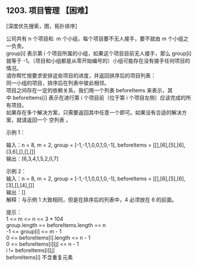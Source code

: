 ## 1203. 项目管理 【困难】      
[深度优先搜索，图，拓扑排序]       

公司共有 n 个项目和  m 个小组，每个项目要不无人接手，要不就由 m 个小组之一负责。     
group[i] 表示第 i 个项目所属的小组，如果这个项目目前无人接手，那么 group[i] 就等于 -1。（项目和小组都是从零开始编号的）小组可能存在没有接手任何项目的情况。       
请你帮忙按要求安排这些项目的进度，并返回排序后的项目列表：        
同一小组的项目，排序后在列表中彼此相邻。      
项目之间存在一定的依赖关系，我们用一个列表 beforeItems 来表示，其中 beforeItems[i] 表示在进行第 i 个项目前（位于第 i 个项目左侧）应该完成的所有项目。     
如果存在多个解决方案，只需要返回其中任意一个即可。如果没有合适的解决方案，就请返回一个 空列表 。        

示例 1：

输入：n = 8, m = 2, group = [-1,-1,1,0,0,1,0,-1], beforeItems = [[],[6],[5],[6],[3,6],[],[],[]]      
输出：[6,3,4,1,5,2,0,7]     

示例 2：      
输入：n = 8, m = 2, group = [-1,-1,1,0,0,1,0,-1], beforeItems = [[],[6],[5],[6],[3],[],[4],[]]    
输出：[]     
解释：与示例 1 大致相同，但是在排序后的列表中，4 必须放在 6 的前面。     

提示：      
1 <= m <= n <= 3 * 104    
group.length == beforeItems.length == n    
-1 <= group[i] <= m - 1    
0 <= beforeItems[i].length <= n - 1    
0 <= beforeItems[i][j] <= n - 1    
i != beforeItems[i][j]    
beforeItems[i] 不含重复元素      



